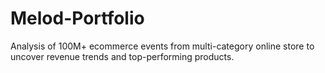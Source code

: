 # Melod-Portfolio
Analysis of 100M+ ecommerce events from multi-category online store to uncover revenue trends and top-performing products.
